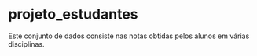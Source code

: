 # projeto_estudantes
Este conjunto de dados consiste nas notas obtidas pelos alunos em várias disciplinas.

